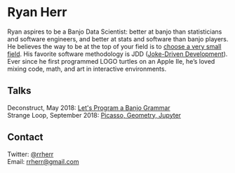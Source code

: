 # Ryan Herr

Ryan aspires to be a Banjo Data Scientist: better at banjo than statisticians and software engineers, and better at stats and software than banjo players. He believes the way to be at the top of your field is to [choose a very small field](https://www.ted.com/talks/simone_giertz_why_you_should_make_useless_things/transcript).  His favorite software methodology is JDD ([Joke-Driven Development](https://blog.ncase.me/questions-from-eyeo/)). Ever since he first programmed LOGO turtles on an Apple IIe, he’s loved mixing code, math, and art in interactive environments.

## Talks

Deconstruct, May 2018: [Let's Program a Banjo Grammar](https://rrherr.github.io/banjo-grammar/)  
Strange Loop, September 2018: [Picasso, Geometry, Jupyter](https://gist.github.com/rrherr/d4436309c31def0945607ff9dd20638b)

## Contact

Twitter: [@rrherr](https://twitter.com/rrherr)  
Email: [rrherr@gmail.com](mailto:rrherr@gmail.com)
